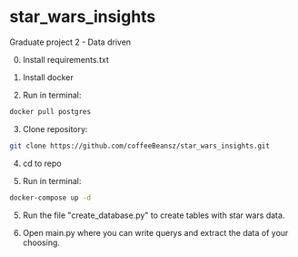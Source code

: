 # star_wars_insights
Graduate project 2 - Data driven

0. Install requirements.txt

1. Install docker

2. Run in terminal:
```bash
docker pull postgres
```

3. Clone repository:
```bash
git clone https://github.com/coffeeBeansz/star_wars_insights.git
```

4. cd to repo

5. Run in terminal:
```bash
docker-compose up -d
```

5. Run the file "create_database.py" to create tables with star wars data.

6. Open main.py where you can write querys and extract the data of your choosing.